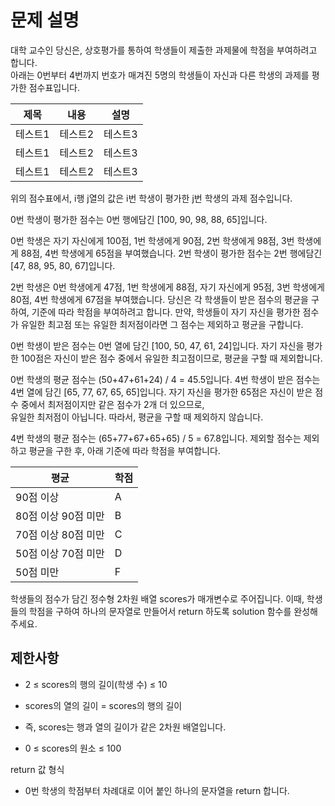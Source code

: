 # 문제 설명

대학 교수인 당신은, 상호평가를 통하여 학생들이 제출한 과제물에 학점을 부여하려고 합니다.  
아래는 0번부터 4번까지 번호가 매겨진 5명의 학생들이 자신과 다른 학생의 과제를 평가한 점수표입니다.

|제목|내용|설명|
|------|---|---|
|테스트1|테스트2|테스트3|
|테스트1|테스트2|테스트3|
|테스트1|테스트2|테스트3|

위의 점수표에서, i행 j열의 값은 i번 학생이 평가한 j번 학생의 과제 점수입니다.

0번 학생이 평가한 점수는 0번 행에담긴 [100, 90, 98, 88, 65]입니다.

0번 학생은 자기 자신에게 100점, 1번 학생에게 90점, 2번 학생에게 98점, 3번 학생에게 88점, 4번 학생에게 65점을 부여했습니다.
2번 학생이 평가한 점수는 2번 행에담긴 [47, 88, 95, 80, 67]입니다.

2번 학생은 0번 학생에게 47점, 1번 학생에게 88점, 자기 자신에게 95점, 3번 학생에게 80점, 4번 학생에게 67점을 부여했습니다.
당신은 각 학생들이 받은 점수의 평균을 구하여, 기준에 따라 학점을 부여하려고 합니다.
만약, 학생들이 자기 자신을 평가한 점수가 유일한 최고점 또는 유일한 최저점이라면 그 점수는 제외하고 평균을 구합니다.

0번 학생이 받은 점수는 0번 열에 담긴 [100, 50, 47, 61, 24]입니다. 자기 자신을 평가한 100점은 자신이 받은 점수 중에서 유일한 최고점이므로, 평균을 구할 때 제외합니다.

0번 학생의 평균 점수는 (50+47+61+24) / 4 = 45.5입니다.
4번 학생이 받은 점수는 4번 열에 담긴 [65, 77, 67, 65, 65]입니다. 자기 자신을 평가한 65점은 자신이 받은 점수 중에서 최저점이지만 같은 점수가 2개 더 있으므로,  
유일한 최저점이 아닙니다. 따라서, 평균을 구할 때 제외하지 않습니다.

4번 학생의 평균 점수는 (65+77+67+65+65) / 5 = 67.8입니다.
제외할 점수는 제외하고 평균을 구한 후, 아래 기준에 따라 학점을 부여합니다.


|평균|학점|
|------|---|
|90점 이상 |A|
|80점 이상 90점 미만 |B|
|70점 이상 80점 미만 |C|
|50점 이상 70점 미만 |D|
|50점 미만 |F|


학생들의 점수가 담긴 정수형 2차원 배열 scores가 매개변수로 주어집니다. 이때, 학생들의 학점을 구하여 하나의 문자열로 만들어서 return 하도록 solution 함수를 완성해주세요.

## 제한사항

- 2 ≤ scores의 행의 길이(학생 수) ≤ 10

- scores의 열의 길이 = scores의 행의 길이

- 즉, scores는 행과 열의 길이가 같은 2차원 배열입니다.
- 0 ≤ scores의 원소 ≤ 100

return 값 형식

- 0번 학생의 학점부터 차례대로 이어 붙인 하나의 문자열을 return 합니다.
